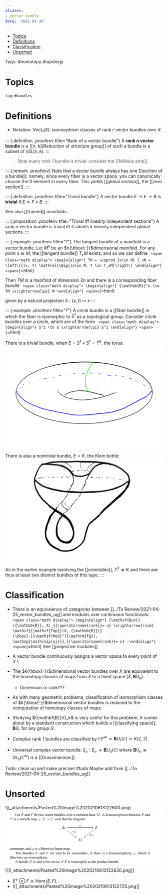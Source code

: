 ```yaml
---
aliases:
- vector bundle
date: '2021-04-26'
---
```


-   [Topics](#topics)
-   [Definitions](#definitions)
-   [Classification](#classification)
-   [Unsorted](#unsorted)














Tags: \#homotopy \#topology

Topics
======

``` {.query}
tag:#bundles
```

Definitions
===========

-   Notation: ${ \mathsf{Vect} }_r(X)$: isomorphism classes of rank $r$ vector bundles over $X$.

::: {.definition .proofenv title="Rank of a vector bundle"}
A **rank $n$ vector bundle** is a \[\[n, k\](Reduction of structure group\]\] of such a bundle is a subset of $/GL(n, k)$.
:::

> Note every rank 1 bundle is trivial: consider the \[\[Möbius strip\]\].

::: {.remark .proofenv}
Note that a vector bundle always has one \[\[section of a bundle\]\]: namely, since every fiber is a vector space, you can canonically choose the 0 element in every fiber. This yields \[\[global section\]\], the \[\[zero section\]\].
:::

::: {.definition .proofenv title="Trivial bundle"}
A vector bundle $F\to E\to B$ is **trivial** if $E \cong F \times B$.
:::

See also \[\[framed\]\] manifolds.

::: {.proposition .proofenv title="Trivial iff linearly independent sections"}
A rank $n$ vector bundle is trivial iff it admits $k$ linearly independent global sections.
:::

::: {.example .proofenv title="?"}
The tangent bundle of a manifold is a vector bundle. Let $M^n$ be an $n{\hbox{-}}$dimensional manifold. For any point $x\in M$, the \[\[tangent bundle\]\] $T_xM$ exists, and so we can define `
<span class="math display">
\begin{align*}
TM = \coprod_{x\in M} T_xM = \left\{{(x, t) \mathrel{\Big|}x\in M, t \in T_xM}\right\}
\end{align*}
<span>`{=html}

Then $TM$ is a manifold of dimension $2n$ and there is a corresponding fiber bundle `
<span class="math display">
\begin{align*}
{\mathbb{R}}^n \to TM \xrightarrow{\pi} M
\end{align*}
<span>`{=html}

given by a natural projection $\pi:(x, t) \mapsto x$
:::

::: {.example .proofenv title="?"}
A circle bundle is a \[\[fiber bundle\]\] in which the fiber is isomorphic to $S^1$ as a topological group. Consider circle bundles over a circle, which are of the form `
<span class="math display">
\begin{align*}
S^1 \to E \xrightarrow{\pi} S^1
\end{align*}
<span>`{=html}

There is a trivial bundle, when $E = S^1 \times S^1 = T^2$, the torus: ![torus bundle](_attachments/torus-bundle.png)

There is also a nontrivial bundle, $E = K$, the Klein bottle: ![Klein bottle](_attachments/klein-bottle.png)

As in the earlier example involving the \[\[orientable\]\], $T^2 \not\cong K$ and there are thus at least two distinct bundles of this type.
:::

Classification
==============

-   There is an equivalence of categories between \[\[../To Review/2021-04-25_vector_bundles_ug\]\] and modules over continuous functionals: `
    <span class="math display">
    \begin{align*}
    {\mathsf{Bun}}({\mathbb{R}}, X)_{{\operatorname{rank}}= n} \xrightarrow{\sim} \mathsf{{\mathsf{Top}}(X, {\mathbb{R}})}{\hbox{-}}\mathsf{Mod}^{{\mathrm{fg}}, \mathop{\mathrm{proj}}}_{{\operatorname{rank}}= n}
    .\end{align*}
    <span>`{=html} See \[\[projective modules\]\]

-   A vector bundle continuously assigns a vector space to every point of $X$.\

-   The $k{\hbox{-}}$dimensional vector bundles over $X$ are equivalent to the homotopy classes of maps from $X$ to a fixed space $[X, {\mathbf{B}}O_k]$.

    -   Dimension or rank???

-   As with many geometric problems, classification of isomorphism classes of $k{\hbox{-}}$dimensional vector bundles is reduced to the computation of homotopy classes of maps.

-   Studying ${\mathbf{B}}\O_k$ is very useful for this probkem, it comes about by a standard construction which builds a \[\[classifying space\]\], ${\mathbf{B}}G$, for any group $G$.

-   Complex rank 1 bundles are classified by ${\mathbb{CP}}^\infty \simeq{\mathbf{B}}{\operatorname{U}}_1({\mathbb{C}}) \simeq K({\mathbb{Z}}, 2)$.

-   Universal complex vector bundle: $\xi_{n}: E_n \rightarrow {\mathbf{B}}{\operatorname{U}}_n({\mathbb{C}})$ where ${\mathbf{B}}{\operatorname{U}}_n \cong {\operatorname{Gr}}_n({\mathbb{C}}^\infty)$ is a \[\[Grassmannian\]\].

Todo: clean up and make precise! \#todo Maybe add from \[\[../To Review/2021-04-25_vector_bundles_ug\]\]

Unsorted
========

![[_attachments/Pasted%20image%2020210613122600.png) ![](_attachments/Pasted%20image%2020210613122620.png) ![](_attachments/Pasted%20image%2020210613122630.png]]

-   $E {}^{ \vee }\otimes F \cong \mathop{\mathrm{Hom}}(E, F)$.
-   ![[_attachments/Pasted%20image%2020210613122725.png]]
